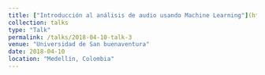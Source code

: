 ```yaml
---
title: ["Introducción al análisis de audio usando Machine Learning"](https://www.eventbrite.es/e/entradas-introduccion-al-analisis-de-audio-usando-machine-learning-44880699380?ref=estw)
collection: talks
type: "Talk"
permalink: /talks/2018-04-10-talk-3
venue: "Universidad de San buenaventura"
date: 2018-04-10
location: "Medellín, Colombia"
---
```

